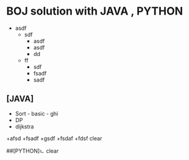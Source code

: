 # BOJ solution with JAVA , PYTHON

- asdf
  - sdf
       - asdf
       - asdf
       - dd
  - ff
    - sdf
    - fsadf
    - sadf
              
## [JAVA]
- Sort
       - basic
       - ghi
- DP
- dijkstra      
     
+afsd
       +fsadf
       +gsdf
              +fsdaf
              +fdsf
clear


##[PYTHON]ㄴ
clear
